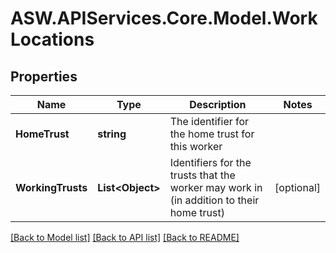# ASW.APIServices.Core.Model.WorkLocations
## Properties

Name | Type | Description | Notes
------------ | ------------- | ------------- | -------------
**HomeTrust** | **string** | The identifier for the home trust for this worker | 
**WorkingTrusts** | **List&lt;Object&gt;** | Identifiers for the trusts that the worker may work in (in addition to their home trust) | [optional] 

[[Back to Model list]](../README.md#documentation-for-models) [[Back to API list]](../README.md#documentation-for-api-endpoints) [[Back to README]](../README.md)

